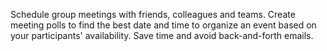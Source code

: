Schedule group meetings with friends, colleagues and teams. Create meeting polls to find the best date and time to organize an event based on your participants' availability. Save time and avoid back-and-forth emails.